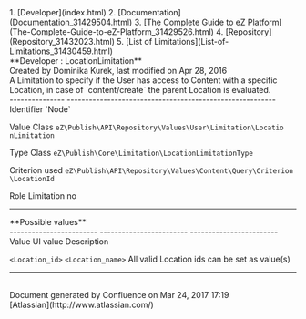 <div id="page">
<div id="main" class="aui-page-panel">
<div id="main-header">
<div id="breadcrumb-section">
1.  [Developer](index.html)
2.  [Documentation](Documentation_31429504.html)
3.  [The Complete Guide to eZ
    Platform](The-Complete-Guide-to-eZ-Platform_31429526.html)
4.  [Repository](Repository_31432023.html)
5.  [List of Limitations](List-of-Limitations_31430459.html)

</div>
**Developer : LocationLimitation**

</div>
<div id="content" class="view">
<div class="page-metadata">
Created by Dominika Kurek, last modified on Apr 28, 2016

</div>
<div id="main-content" class="wiki-content group">
<div class="contentLayout2">
<div class="columnLayout two-right-sidebar"
data-layout="two-right-sidebar">
<div class="cell normal" data-type="normal">
<div class="innerCell">
A Limitation to specify if the User has access to Content with a
specific Location, in case of `content/create` the parent Location is
evaluated.

<div class="table-wrap">
  --------------- ---------------------------------------------------------
  Identifier      `Node`

  Value Class     `eZ\Publish\API\Repository\Values\User\Limitation\Locatio
                  nLimitation`

  Type Class      `eZ\Publish\Core\Limitation\LocationLimitationType`

  Criterion used  `eZ\Publish\API\Repository\Values\Content\Query\Criterion
                  \LocationId`

  Role Limitation no
  --------------- ---------------------------------------------------------

</div>
**Possible values**

<div class="table-wrap">
  ------------------------ ------------------------ ------------------------
  Value                    UI value                 Description

  `<Location_id>`          `<Location_name>`        All valid Location ids
                                                    can be set as value(s)
  ------------------------ ------------------------ ------------------------

</div>
</div>
</div>
<div class="cell aside" data-type="aside">
<div class="innerCell">
 

</div>
</div>
</div>
</div>
</div>
</div>
</div>
<div id="footer" role="contentinfo">
<div class="section footer-body">
Document generated by Confluence on Mar 24, 2017 17:19

<div id="footer-logo">
[Atlassian](http://www.atlassian.com/)

</div>
</div>
</div>
</div>

